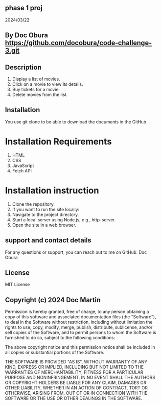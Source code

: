 ## phase 1 proj


2024/03/22

## By Doc Obura https://github.com/docobura/code-challenge-3.git

## Description
1. Display a list of movies.
2. Click on a movie to view its details.
3. Buy tickets for a movie.
4. Delete movies from the list.


## Installation
You use git clone to be able to download the documents in the GitHub

# Installation Requirements
1. HTML
2. CSS
3. JavaScript
4. Fetch API


# Installation instruction
1. Clone the repository.
2. If you want to run the site locally:
3. Navigate to the project directory.
4. Start a local server using Node.js, e.g., http-server.
5. Open the site in a web browser.

## support and contact details
For any questions or support, you can reach out to me on GitHub: Doc Obura

## License
MIT License

## Copyright (c) 2024 Doc Martin

Permission is hereby granted, free of charge, to any person obtaining a copy
of this software and associated documentation files (the "Software"), to deal
in the Software without restriction, including without limitation the rights
to use, copy, modify, merge, publish, distribute, sublicense, and/or sell
copies of the Software, and to permit persons to whom the Software is
furnished to do so, subject to the following conditions:

The above copyright notice and this permission notice shall be included in all
copies or substantial portions of the Software.

THE SOFTWARE IS PROVIDED "AS IS", WITHOUT WARRANTY OF ANY KIND, EXPRESS OR
IMPLIED, INCLUDING BUT NOT LIMITED TO THE WARRANTIES OF MERCHANTABILITY,
FITNESS FOR A PARTICULAR PURPOSE AND NONINFRINGEMENT. IN NO EVENT SHALL THE
AUTHORS OR COPYRIGHT HOLDERS BE LIABLE FOR ANY CLAIM, DAMAGES OR OTHER
LIABILITY, WHETHER IN AN ACTION OF CONTRACT, TORT OR OTHERWISE, ARISING FROM,
OUT OF OR IN CONNECTION WITH THE SOFTWARE OR THE USE OR OTHER DEALINGS IN THE
SOFTWARE.